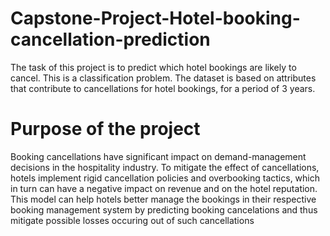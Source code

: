 # Capstone-Project-Hotel-booking-cancellation-prediction
The task of this project is to predict which hotel bookings are likely to cancel. This is a classification problem. The dataset is based on attributes that contribute to cancellations for hotel bookings, for a period of 3 years.
# Purpose of the project
Booking cancellations have significant impact on demand-management decisions in the hospitality industry. To mitigate the effect of cancellations, hotels implement rigid cancellation policies and overbooking tactics, which in turn can have a negative impact on revenue and on the hotel reputation. This model can help hotels better manage the bookings in their respective booking management system by predicting booking cancelations and thus mitigate possible losses occuring out of such cancellations
# 
